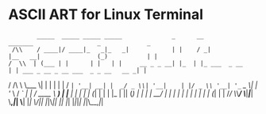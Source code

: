# ASCII ART for Linux Terminal


            _____  _____ _____ _____              _      __             _______                  _             _ 
     /\\    / ____|/ ____|_   _|_   _|            | |    / _|           |__   __|                (_)           | |
    /  \\  | (___ | |      | |   | |     __ _ _ __| |_  | |_ ___  _ __     | | ___ _ __ _ __ ___  _ _ __   __ _| |
   / /\\ \\  \\___ \\| |      | |   | |    / _` | '__| __| |  _/ _ \\| '__|    | |/ _ \\ '__| '_ ` _ \\| | '_ \\ / _` | |
  / ____ \\ ____) | |____ _| |_ _| |_  | (_| | |  | |_  | || (_) | |       | |  __/ |  | | | | | | | | | | (_| | |
 /_/    \\_\\_____/ \\_____|_____|_____|  \\__,_|_|   \\__| |_| \\___/|_|       |_|\\___|_|  |_| |_| |_|_|_| |_|\\__,_|_|
